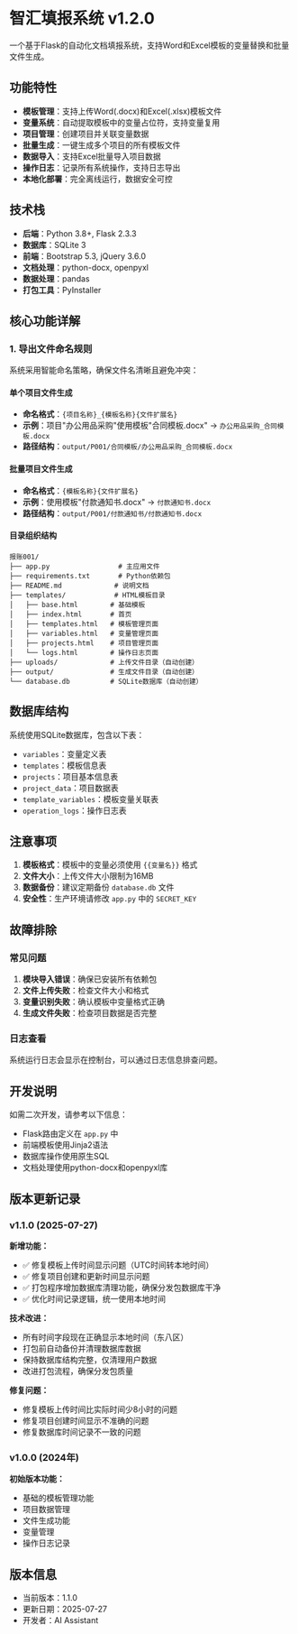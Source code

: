# 智汇填报系统 v1.2.0

一个基于Flask的自动化文档填报系统，支持Word和Excel模板的变量替换和批量文件生成。

## 功能特性

- **模板管理**：支持上传Word(.docx)和Excel(.xlsx)模板文件
- **变量系统**：自动提取模板中的变量占位符，支持变量复用
- **项目管理**：创建项目并关联变量数据
- **批量生成**：一键生成多个项目的所有模板文件
- **数据导入**：支持Excel批量导入项目数据
- **操作日志**：记录所有系统操作，支持日志导出
- **本地化部署**：完全离线运行，数据安全可控

## 技术栈

- **后端**：Python 3.8+, Flask 2.3.3
- **数据库**：SQLite 3
- **前端**：Bootstrap 5.3, jQuery 3.6.0
- **文档处理**：python-docx, openpyxl
- **数据处理**：pandas
- **打包工具**：PyInstaller

## 核心功能详解

### 1. 导出文件命名规则

系统采用智能命名策略，确保文件名清晰且避免冲突：

#### 单个项目文件生成
- **命名格式**：`{项目名称}_{模板名称}{文件扩展名}`
- **示例**：项目"办公用品采购"使用模板"合同模板.docx" → `办公用品采购_合同模板.docx`
- **路径结构**：`output/P001/合同模板/办公用品采购_合同模板.docx`

#### 批量项目文件生成
- **命名格式**：`{模板名称}{文件扩展名}`
- **示例**：使用模板"付款通知书.docx" → `付款通知书.docx`
- **路径结构**：`output/P001/付款通知书/付款通知书.docx`

#### 目录组织结构

```
报账001/
├── app.py                 # 主应用文件
├── requirements.txt       # Python依赖包
├── README.md             # 说明文档
├── templates/            # HTML模板目录
│   ├── base.html        # 基础模板
│   ├── index.html       # 首页
│   ├── templates.html   # 模板管理页面
│   ├── variables.html   # 变量管理页面
│   ├── projects.html    # 项目管理页面
│   └── logs.html        # 操作日志页面
├── uploads/             # 上传文件目录（自动创建）
├── output/              # 生成文件目录（自动创建）
└── database.db          # SQLite数据库（自动创建）
```

## 数据库结构

系统使用SQLite数据库，包含以下表：

- `variables`：变量定义表
- `templates`：模板信息表
- `projects`：项目基本信息表
- `project_data`：项目数据表
- `template_variables`：模板变量关联表
- `operation_logs`：操作日志表

## 注意事项

1. **模板格式**：模板中的变量必须使用 `{{变量名}}` 格式
2. **文件大小**：上传文件大小限制为16MB
3. **数据备份**：建议定期备份 `database.db` 文件
4. **安全性**：生产环境请修改 `app.py` 中的 `SECRET_KEY`

## 故障排除

### 常见问题

1. **模块导入错误**：确保已安装所有依赖包
2. **文件上传失败**：检查文件大小和格式
3. **变量识别失败**：确认模板中变量格式正确
4. **生成文件失败**：检查项目数据是否完整

### 日志查看

系统运行日志会显示在控制台，可以通过日志信息排查问题。

## 开发说明

如需二次开发，请参考以下信息：

- Flask路由定义在 `app.py` 中
- 前端模板使用Jinja2语法
- 数据库操作使用原生SQL
- 文档处理使用python-docx和openpyxl库

## 版本更新记录

### v1.1.0 (2025-07-27)

**新增功能：**
- ✅ 修复模板上传时间显示问题（UTC时间转本地时间）
- ✅ 修复项目创建和更新时间显示问题
- ✅ 打包程序增加数据库清理功能，确保分发包数据库干净
- ✅ 优化时间记录逻辑，统一使用本地时间

**技术改进：**
- 所有时间字段现在正确显示本地时间（东八区）
- 打包前自动备份并清理数据库数据
- 保持数据库结构完整，仅清理用户数据
- 改进打包流程，确保分发包质量

**修复问题：**
- 修复模板上传时间比实际时间少8小时的问题
- 修复项目创建时间显示不准确的问题
- 修复数据库时间记录不一致的问题

### v1.0.0 (2024年)

**初始版本功能：**
- 基础的模板管理功能
- 项目数据管理
- 文件生成功能
- 变量管理
- 操作日志记录

## 版本信息

- 当前版本：1.1.0
- 更新日期：2025-07-27
- 开发者：AI Assistant